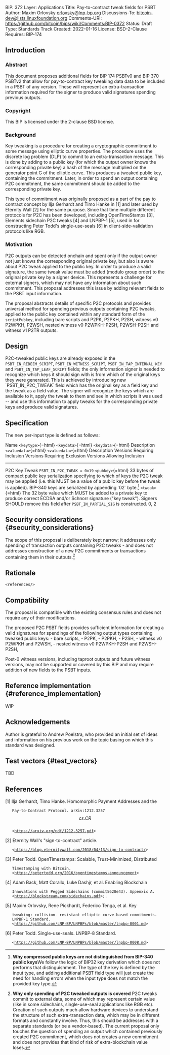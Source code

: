 BIP: 372
Layer: Applications
Title: Pay-to-contract tweak fields for PSBT
Author: Maxim Orlovsky <orlovsky@lnp-bp.org>
Discussions-To: <bitcoin-dev@lists.linuxfoundation.org>
Comments-URI: https://github.com/bitcoin/bips/wiki/Comments:BIP-0372
Status: Draft
Type: Standards Track
Created: 2022-01-16
License: BSD-2-Clause
Requires: BIP-174

## Introduction

### Abstract

This document proposes additional fields for BIP 174 PSBTv0 and BIP 370
PSBTv2 that allow for pay-to-contract key tweaking data data to be
included in a PSBT of any version. These will represent an
extra-transaction information required for the signer to produce valid
signatures spending previous outputs.

### Copyright

This BIP is licensed under the 2-clause BSD license.

### Background

Key tweaking is a procedure for creating a cryptographic commitment to
some message using elliptic curve properties. The procedure uses the
discrete log problem (DLP) to commit to an extra-transaction message.
This is done by adding to a public key (for which the output owner knows
the corresponding private key) a hash of the message multiplied on the
generator point G of the elliptic curve. This produces a tweaked public
key, containing the commitment. Later, in order to spend an output
containing P2C commitment, the same commitment should be added to the
corresponding private key.

This type of commitment was originally proposed as a part of the pay to
contract concept by Ilja Gerhardt and Timo Hanke in \[1\] and later used
by Eternity Wall \[2\] for the same purpose. Since that time multiple
different protocols for P2C has been developed, including OpenTimeStamps
\[3\], Elements sidechain P2C tweaks \[4\] and LNPBP-1 \[5\], used in
for constructing Peter Todd\'s single-use-seals \[6\] in
client-side-validation protocols like RGB.

### Motivation

P2C outputs can be detected onchain and spent only if the output owner
not just knows the corresponding original private key, but also is aware
about P2C tweak applied to the public key. In order to produce a valid
signature, the same tweak value must be added (modulo group order) to
the original private key by a signer device. This represents a challenge
for external signers, which may not have any information about such
commitment. This proposal addresses this issue by adding relevant fields
to the PSBT input information.

The proposal abstracts details of specific P2C protocols and provides
universal method for spending previous outputs containing P2C tweaks,
applied to the public key contained within any standard form of the
`scriptPubkey`, including bare scripts and P2PK, P2PKH, P2SH, witness v0
P2WPKH, P2WSH, nested witness v0 P2WPKH-P2SH, P2WSH-P2SH and witness v1
P2TR outputs.

## Design

P2C-tweaked public keys are already exposed in the
`PSBT_IN_REDEEM_SCRIPT`, `PSBT_IN_WITNESS_SCRIPT`,
`PSBT_IN_TAP_INTERNAL_KEY` and `PSBT_IN_TAP_LEAF_SCRIPT` fields; the
only information signer is needed to recognize which keys it should sign
with is from which of the original keys they were generated. This is
achieved by introducing new \`PSBT_IN_P2C_TWEAK\` field which has the
original key as a field key and the tweak as a field value. The signer
will recognize the keys which are available to it, apply the tweak to
them and see in which scripts it was used \-- and use this information
to apply tweaks for the corresponding private keys and produce valid
signatures.

## Specification

The new per-input type is defined as follows:

Name            `<keytype>`{=html}           `<keydata>`{=html}   `<keydata>`{=html} Description                                                                                                                                                                                                             `<valuedata>`{=html}   `<valuedata>`{=html} Description                                                                                                                                                                         Versions Requiring Inclusion   Versions Requiring Exclusion   Versions Allowing Inclusion
--------------- ---------------------------- -------------------- ------------------------------------------------------------------------------------------------------------------------------------------------------------------------------------------------------------------------------------------ ---------------------- -------------------------------------------------------------------------------------------------------------------------------------------------------------------------------------------------------- ------------------------------ ------------------------------ -----------------------------
P2C Key Tweak   `PSBT_IN_P2C_TWEAK = 0x19`   `<pubkey>`{=html}    33 bytes of compact public key serialization specifying to which of keys the P2C tweak may be applied (i.e. this MUST be a value of a public key before the tweak is applied). BIP-340 keys are serialized by appending \`02\` byte.[^1]   `<tweak>`{=html}       The 32 byte value which MUST be added to a private key to produce correct ECDSA and/or Schnorr signature (\"key tweak\"). Signers SHOULD remove this field after `PSBT_IN_PARTIAL_SIG` is constructed.                                                                 0, 2

## Security considerations {#security_considerations}

The scope of this proposal is deliberately kept narrow; it addresses
only spending of transaction outputs containing P2C tweaks - and does
not addresses construction of a new P2C commitments or transactions
containing them in their outputs.[^2]

## Rationale

```{=html}
<references/>
```
## Compatibility

The proposal is compatible with the existing consensus rules and does
not require any of their modifications.

The proposed P2C PSBT fields provides sufficient information for
creating a valid signatures for spendings of the following output types
containing tweaked public keys: - bare scripts, - P2PK, - P2PKH, -
P2SH, - witness v0 P2WPKH and P2WSH, - nested witness v0 P2WPKH-P2SH and
P2WSH-P2SH,

Post-0 witness versions, including taproot outputs and future witness
versions, may not be supported or covered by this BIP and may require
addition of new fields to the PSBT inputs.

## Reference implementation {#reference_implementation}

WIP

## Acknowledgements

Author is grateful to Andrew Poelstra, who provided an initial set of
ideas and information on his previous work on the topic basing on which
this standard was designed.

## Test vectors {#test_vectors}

TBD

## References

\[1\] Ilja Gerhardt, Timo Hanke. Homomorphic Payment Addresses and the

`   Pay-to-Contract Protocol. arXiv:1212.3257 `$$cs.CR$$\
`   <`[`https://arxiv.org/pdf/1212.3257.pdf`](https://arxiv.org/pdf/1212.3257.pdf)`>`

\[2\] Eternity Wall\'s \"sign-to-contract\" article.

`   <`[`https://blog.eternitywall.com/2018/04/13/sign-to-contract/`](https://blog.eternitywall.com/2018/04/13/sign-to-contract/)`>`

\[3\] Peter Todd. OpenTimestamps: Scalable, Trust-Minimized, Distributed

`   Timestamping with Bitcoin.`\
`   <`[`https://petertodd.org/2016/opentimestamps-announcement`](https://petertodd.org/2016/opentimestamps-announcement)`>`

\[4\] Adam Back, Matt Corallo, Luke Dashjr, et al. Enabling Blockchain

`   Innovations with Pegged Sidechains (commit5620e43). Appenxix A.`\
`   <`[`https://blockstream.com/sidechains.pdf`](https://blockstream.com/sidechains.pdf)`>;.`

\[5\] Maxim Orlovsky, Rene Pickhardt, Federico Tenga, et al. Key

`   tweaking: collision- resistant elliptic curve-based commitments.`\
`   LNPBP-1 Standard.`\
`   <`[`https://github.com/LNP-BP/LNPBPs/blob/master/lnpbp-0001.md`](https://github.com/LNP-BP/LNPBPs/blob/master/lnpbp-0001.md)`>`

\[6\] Peter Todd. Single-use-seals. LNPBP-8 Standard.

`   <`[`https://github.com/LNP-BP/LNPBPs/blob/master/lnpbp-0008.md`](https://github.com/LNP-BP/LNPBPs/blob/master/lnpbp-0008.md)`>`

[^1]: **Why compressed public keys are not distinguished from BIP-340
public keys**We follow the logic of BIP32 key derivation which does
not performs that distinguishment. The type of the key is defined by
the input type, and adding additional PSBT field type will just
create the need for handling errors when the input type does not
match the provided key type.

[^2]: **Why only spending of P2C tweaked outputs is covered** P2C tweaks
commit to external data, some of which may represent certain value
(like in some sidechains, single-use-seal applications like RGB
etc). Creation of such outputs much allow hardware devices to
understand the structure of such extra-transaction data, which may
be in different formats and constantly involve. Thus, this should be
addresses with a separate standards (or be a vendor-based). The
current proposal only touches the question of spending an output
which contained previously created P2C commitment, which does not
creates a new commitment and does not provides that kind of risk of
extra-blockchain value loses.
